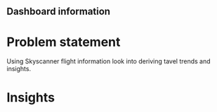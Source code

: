 ## Dashboard information

# Problem statement
Using Skyscanner flight information look into deriving tavel trends and insights.

# Insights
